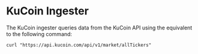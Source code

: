 # KuCoin Ingester

The KuCoin ingester queries data from the KuCoin API
using the equivalent to the following command:

```shell
curl "https://api.kucoin.com/api/v1/market/allTickers"
```
